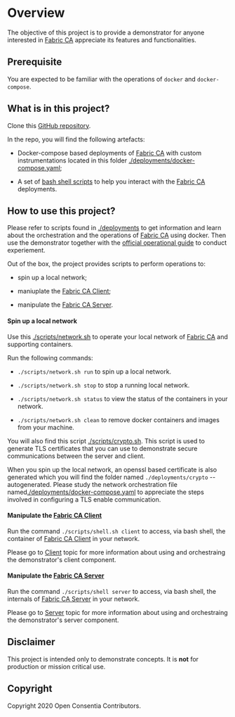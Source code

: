# Overview

The objective of this project is to provide a demonstrator for anyone interested in [Fabric CA][1] appreciate its features and functionalities.

## Prerequisite

You are expected to be familiar with the operations of `docker` and `docker-compose`.

## What is in this project?

Clone this [GitHub repository](https://github.com/openconsentia/fabric-ca-analysis).

In the repo, you will find the following artefacts:

* Docker-compose based deployments of [Fabric CA][1] with custom instrumentations located in this folder [./deployments/docker-compose.yaml][4];

* A set of [bash shell scripts](https://github.com/openconsentia/fabric-ca-analysis/blob/master/deploymentss/scripts) to help you interact with the [Fabric CA][1] deployments.

## How to use this project?

Please refer to scripts found in [./deployments](https://github.com/openconsentia/fabric-ca-analysis/blob/master/deployments) to get information and learn about the orchestration and the operations of [Fabric CA][1] using docker. Then use the demonstrator together with the [official operational guide](https://hyperledger-fabric-ca.readthedocs.io/en/release-1.4/operations_guide.html) to conduct experiement.
 
Out of the box, the project provides scripts to perform operations to:

* spin up a local network;

* maniuplate the [Fabric CA Client][2];

* manipulate the [Fabric CA Server][3].

#### Spin up a local network

Use this [./scripts/network.sh](https://github.com/openconsentia/fabric-ca-analysis/blob/master/scripts/network.sh) to operate your local network of [Fabric CA][1] and supporting containers. 

Run the following commands:

* `./scripts/network.sh run` to spin up a local network.

* `./scripts/network.sh stop` to stop a running local network.

* `./scripts/network.sh status` to view the status of the containers in your network.

* `./scripts/network.sh clean` to remove docker containers and images from your machine. 

You will also find this script [./scripts/crypto.sh](https://github.com/openconsentia/fabric-ca-analysis/blob/master/scripts/crypto.sh). This script is used to generate TLS certificates that you can use to demonstrate secure communications between the server and client.

When you spin up the local network, an openssl based certificate is also generated which you will find the folder named `./deployments/crypto` -- autogenerated. Please study the network orchestration file named[./deployments/docker-compose.yaml][4] to appreciate the steps involved in configuring a TLS enable communication.

#### Manipulate the [Fabric CA Client][2]

Run the command `./scripts/shell.sh client` to access, via bash shell, the container of [Fabric CA Client][2] in your network.

Please go to [Client](https://openconsentia.github.io/fabric-ca-analysis/Client.html) topic for more information about using and orchestraing the demonstrator's client component.

#### Manipulate the [Fabric CA Server][3]

Run the command `./scripts/shell server` to access, via bash shell, the internals of [Fabric CA Server][3] in your network.

Please go to [Server](https://openconsentia.github.io/fabric-ca-analysis/Server.html) topic for more information about using and orchestraing the demonstrator's server component.

## Disclaimer

This project is intended only to demonstrate concepts. It is **not** for production or mission critical use.

## Copyright

Copyright 2020 Open Consentia Contributors.


[1]: https://hyperledger-fabric-ca.readthedocs.io/en/release-1.4/
[2]: https://hyperledger-fabric-ca.readthedocs.io/en/release-1.4/users-guide.html#fabric-ca-client
[3]: https://hyperledger-fabric-ca.readthedocs.io/en/release-1.4/users-guide.html#fabric-ca-server
[4]: https://github.com/openconsentia/fabric-ca-analysis/blob/master/deployments/docker-compose.yaml